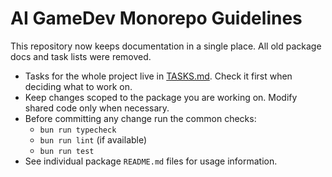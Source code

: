 # AI GameDev Monorepo Guidelines

This repository now keeps documentation in a single place. All old package docs and task lists were removed.

* Tasks for the whole project live in [TASKS.md](TASKS.md). Check it first when deciding what to work on.
* Keep changes scoped to the package you are working on. Modify shared code only when necessary.
* Before committing any change run the common checks:
  - `bun run typecheck`
  - `bun run lint` (if available)
  - `bun run test`
* See individual package `README.md` files for usage information.
